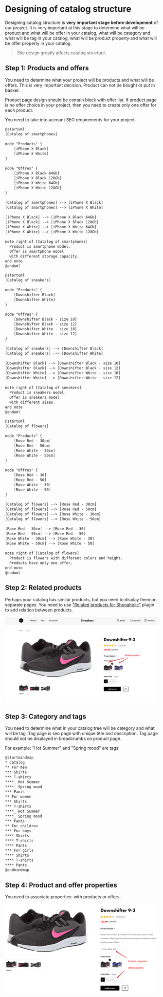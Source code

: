 # Designing of catalog structure

Designing catalog structure is **very important stage before development** of our project.
It is very important at this stage to determine what will be product and what will be offer in your catalog,
what will be category and what will be tag in your catalog,
what will be product property and what will be offer property in your catalog.

> Site design greatly affects catalog structure.

## Step 1: Products and offers

You need to determine what your project will be products and what will be offers.
This is very important decision. Product can not be bought or put in basket.

Product page design should be contain block with offer list. If product page is no offer choice in your project, then you need to create only one offer for each product.

You need to take into account SEO requirements for your project.

```plantuml
@startuml
[Catalog of smartphones]

node "Products" {
    [iPhone X Black]
    [iPhone X White]
}

node "Offres" {
    [iPhone X Black 64Gb]
    [iPhone X Black 128Gb]
    [iPhone X White 64Gb]
    [iPhone X White 128Gb]
}

[Catalog of smartphones] --> [iPhone X Black]
[Catalog of smartphones] --> [iPhone X White]

[iPhone X Black] --> [iPhone X Black 64Gb]
[iPhone X Black] --> [iPhone X Black 128Gb]
[iPhone X White] --> [iPhone X White 64Gb]
[iPhone X White] --> [iPhone X White 128Gb]

note right of [Catalog of smartphones]
  Product is smartphone model.
  Offer is smartphone model
  with different storage capacity.
end note
@enduml
```
```plantuml
@startuml
[Catalog of sneakers]

node "Products" {
    [Downshifter Black]
    [Downshifter White]
}

node "Offres" {
    [Downshifter Black - size 10]
    [Downshifter Black - size 12]
    [Downshifter White - size 10]
    [Downshifter White - size 12]
}

[Catalog of sneakers] --> [Downshifter Black]
[Catalog of sneakers] --> [Downshifter White]

[Downshifter Black] --> [Downshifter Black - size 10]
[Downshifter Black] --> [Downshifter Black - size 12]
[Downshifter White] --> [Downshifter White - size 10]
[Downshifter White] --> [Downshifter White - size 12]

note right of [Catalog of sneakers]
  Product is sneakers model.
  Offer is sneakers model
  with different sizes.
end note
@enduml
```

```plantuml
@startuml
[Catalog of flowers]

node "Products" {
    [Rose Red - 30cm]
    [Rose Red - 50cm]
    [Rose White - 30cm]
    [Rose White - 50cm]
}

node "Offres" {
    [Rose Red - 30]
    [Rose Red - 50]
    [Rose White - 30]
    [Rose White - 50]
}

[Catalog of flowers] --> [Rose Red - 30cm]
[Catalog of flowers] --> [Rose Red - 50cm]
[Catalog of flowers] --> [Rose White - 30cm]
[Catalog of flowers] --> [Rose White - 50cm]

[Rose Red - 30cm] --> [Rose Red - 30]
[Rose Red - 50cm] --> [Rose Red - 50]
[Rose White - 30cm] --> [Rose White - 30]
[Rose White - 50cm] --> [Rose White - 50]

note right of [Catalog of flowers]
  Product is flowers with different colors and height.
  Products have only one offer.
end note
@enduml
```

## Step 2: Related products

Perhaps your catalog has similar products, but you need to display them on separate pages. You need to use ["Related products for Shopaholic"](plugins/home.md#related-products-for-shopaholic) plugin to add relation between products.

![](./../assets/images/related-products-1.png)

## Step 3: Category and tags

You need to determine what in your catalog tree will be category and what will be tag.
Tag page is seo page with unique title and description.
Tag page should not be displayed in breadcrumbs on product page.

For example: "Hot Summer" and "Spring mood" are tags.
```plantuml
@startmindmap
* Catalog
** For men
*** Shirts
*** T-shirts
****_ Hot Summer
****_ Spring mood
*** Pants
** For women
*** Shirts
*** T-shirts
****_ Hot Summer
****_ Spring mood
*** Pants
** For children
*** For boys
**** Shirts
**** T-shirts
**** Pants
*** For girls
**** Shirts
**** T-shirts
**** Pants
@endmindmap
```

## Step 4: Product and offer properties

You need to associate properties: with products or offers.

![](./../assets/images/properties-1.png)